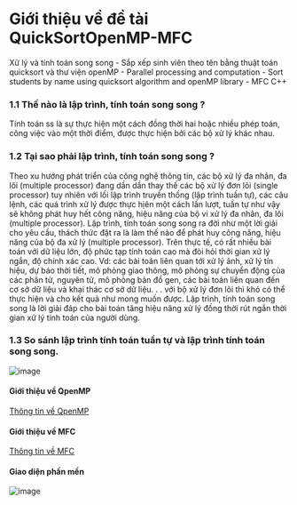 # Giới thiệu về đề tài QuickSortOpenMP-MFC
Xử lý và tính toán song song - Sắp xếp sinh viên theo tên bằng thuật toán quicksort và thư viện openMP - Parallel processing and computation - Sort students by name using quicksort algorithm and openMP library - MFC C++

### 1.1 Thế nào là lập trình, tính toán song song ?
Tính toán ss là sự thực hiện một cách đồng thời hai hoặc nhiều phép toán, công việc vào một thời điểm, được thực hiện bởi các bộ xử lý khác nhau.
### 1.2 Tại sao phải lập trình, tính toán song song ?
Theo xu hướng phát triển của công nghệ thông tin, các bộ xử lý đa nhân, đa lõi (multiple processor) đang dần dần thay thế các bộ xử lý đơn lõi (single processor) tuy nhiên với lối lập trình truyền thống (lập trình tuần tự), các câu lệnh, các quá trình xử lý được thực hịên một cách lần lượt, tuần tự như vậy sẽ không phát huy hết công năng, hiệu năng của bộ vi xử lý đa nhân, đa lõi (multiple processor). Lập trình, tính toán song song ra đời như một lời giải cho yêu cầu, thách thức đặt ra là làm thế nào để phát huy công năng, hiệu năng của bộ đa xử lý (multiple processor).
Trên thực tế, có rất nhiều bài toán với dữ liệu lớn, độ phức tạp tính toán cao mà đòi hỏi thời gian xử lý ngắn, độ chính xác cao. Vd: các bài toán liên  quan tới xử lý ảnh, xử lý tín hiệu, dự báo thời tiết, mô phỏng giao thông, mô phỏng sự chuyển động của các phân tử, nguyên tử, mô phỏng bản đồ gen, các bài toán liên quan đến cơ sở dữ liệu và khai thác cơ sở dữ liệu. . . với bộ xử lý đơn lõi thì khó có thể thực hiện và cho kết quả như mong muốn được.
Lập trình, tính toán song song là lời giải đáp cho bài toán tăng hiệu năng xử lý đồng thời rút ngắn thời gian xử lý tính toán của người dùng.

### 1.3 So sánh lập trình tính toán tuần tự và lập trình tính toán song song.

![image](https://user-images.githubusercontent.com/83421255/174756645-cc6cfabe-1e6d-4b46-a3e0-ca20281e09fb.png)

#### Giới thiệu về QpenMP
[Thông tin về QpenMP](https://en.wikipedia.org/wiki/OpenMP)

#### Giới thiệu về MFC
[Thông tin về MFC](https://en.wikipedia.org/wiki/Microsoft_Foundation_Class_Library)

#### Giao diện phần mền
![image](https://user-images.githubusercontent.com/83421255/174758244-c66edac8-6e84-4f1c-97f5-b03a80ffce0c.png)
